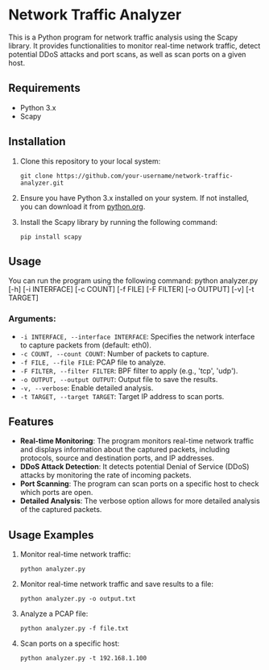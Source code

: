 # Network Traffic Analyzer

This is a Python program for network traffic analysis using the Scapy library. It provides functionalities to monitor real-time network traffic, detect potential DDoS attacks and port scans, as well as scan ports on a given host.

## Requirements

- Python 3.x
- Scapy

## Installation

1. Clone this repository to your local system:

    ```
    git clone https://github.com/your-username/network-traffic-analyzer.git
    ```

2. Ensure you have Python 3.x installed on your system. If not installed, you can download it from [python.org](https://www.python.org/).

3. Install the Scapy library by running the following command:

    ```
    pip install scapy
    ```

## Usage

You can run the program using the following command:
python analyzer.py [-h] [-i INTERFACE] [-c COUNT] [-f FILE] [-F FILTER] [-o OUTPUT] [-v] [-t TARGET]

### Arguments:

- `-i INTERFACE, --interface INTERFACE`: Specifies the network interface to capture packets from (default: eth0).
- `-c COUNT, --count COUNT`: Number of packets to capture.
- `-f FILE, --file FILE`: PCAP file to analyze.
- `-F FILTER, --filter FILTER`: BPF filter to apply (e.g., 'tcp', 'udp').
- `-o OUTPUT, --output OUTPUT`: Output file to save the results.
- `-v, --verbose`: Enable detailed analysis.
- `-t TARGET, --target TARGET`: Target IP address to scan ports.

## Features

- **Real-time Monitoring**: The program monitors real-time network traffic and displays information about the captured packets, including protocols, source and destination ports, and IP addresses.
- **DDoS Attack Detection**: It detects potential Denial of Service (DDoS) attacks by monitoring the rate of incoming packets.
- **Port Scanning**: The program can scan ports on a specific host to check which ports are open.
- **Detailed Analysis**: The verbose option allows for more detailed analysis of the captured packets.

## Usage Examples

1. Monitor real-time network traffic:

    ```
    python analyzer.py
    ```

2. Monitor real-time network traffic and save results to a file:

    ```
    python analyzer.py -o output.txt
    ```

3. Analyze a PCAP file:

    ```
    python analyzer.py -f file.txt
    ```

4. Scan ports on a specific host:

    ```
    python analyzer.py -t 192.168.1.100
    ```


